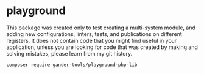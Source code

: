 # playground

This package was created only to test creating a multi-system module, and adding new configurations, linters, tests,
and publications on different registers. It does not contain code that you might find useful in your application, unless
you are looking for code that was created by making and solving mistakes, please learn from my git history.

```shell
composer require gander-tools/playground-php-lib
```
